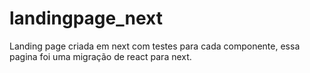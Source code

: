 # landingpage_next
Landing page criada em next com testes para cada componente, essa pagina foi uma migração de react para next.
